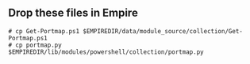 ## Drop these files in Empire

```
# cp Get-Portmap.ps1 $EMPIREDIR/data/module_source/collection/Get-Portmap.ps1
# cp portmap.py $EMPIREDIR/lib/modules/powershell/collection/portmap.py
```

